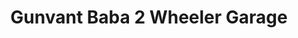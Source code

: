 ---
title: "Gunvant Baba 2 Wheeler Garage"
url: /amaravati/gunvant-baba-2-wheeler-garage/
shop: Allgemein
---